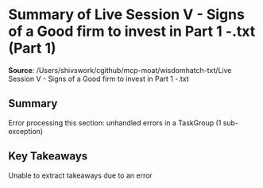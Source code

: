 # Summary of Live Session V - Signs of a Good firm to invest in Part 1 -.txt (Part 1)

**Source**: /Users/shivswork/cgithub/mcp-moat/wisdomhatch-txt/Live Session V - Signs of a Good firm to invest in Part 1 -.txt

## Summary
Error processing this section: unhandled errors in a TaskGroup (1 sub-exception)

## Key Takeaways
Unable to extract takeaways due to an error
